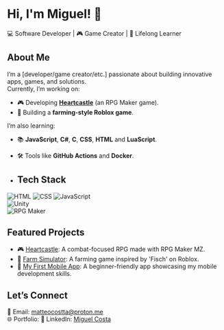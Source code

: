 # Hi, I'm Miguel! 👋  
💻 Software Developer | 🎮 Game Creator | 🌱 Lifelong Learner  

## About Me  
I’m a [developer/game creator/etc.] passionate about building innovative apps, games, and solutions.  
Currently, I’m working on:
- 🎮 Developing **[Heartcastle](#)** (an RPG Maker game).  
- 🌾 Building a **farming-style Roblox game**.  

I’m also learning:
- 📚 **JavaScript**, **C#**, **C**, **CSS**, **HTML** and **LuaScript**.  
- 🛠️ Tools like **GitHub Actions** and **Docker**.

- ## Tech Stack  
![HTML](https://img.shields.io/badge/-HTML5-orange?style=flat&logo=html5) 
![CSS](https://img.shields.io/badge/-CSS3-blue?style=flat&logo=css3) 
![JavaScript](https://img.shields.io/badge/-JavaScript-yellow?style=flat&logo=javascript)  
![Unity](https://img.shields.io/badge/-Unity-black?style=flat&logo=unity)  
![RPG Maker](https://img.shields.io/badge/-RPG%20Maker-purple?style=flat&logo=rpg-maker)  

## Featured Projects  
- 🎮 [Heartcastle](https://heartcastle.fandom.com/wiki/HeartCastle_Wiki): A combat-focused RPG made with RPG Maker MZ.  
- 🌾 [Farm Simulator](): A farming game inspired by 'Fisch' on Roblox.  
- 📱 [My First Mobile App](): A beginner-friendly app showcasing my mobile development skills.  

## Let’s Connect  
📧 Email: [matteocostta@proton.me](mailto:matteocostta@proton.me)  
🌐 Portfolio: 
💼 LinkedIn: [Miguel Costa](https://www.linkedin.com/in/miguel-costa-6401b5341/)  
